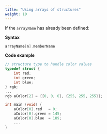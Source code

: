 ```yaml
---
title: "Using arrays of structures"
weight: 10
---
```


If the `arrayName` has already been defined:

**Syntax**

```c
arrayName[n].memberName
```

**Code example**

```c
// structure type to handle color values
typedef struct {
    int red;
    int green;
    int blue;
} rgb;
...
rgb aColor[2] = {{0, 0, 0}, {255, 255, 255}};

int main (void) {
    aColor[0].red   = 0;
    aColor[0].green = 145;
    aColor[0].blue  = 189;
    ...
}
```